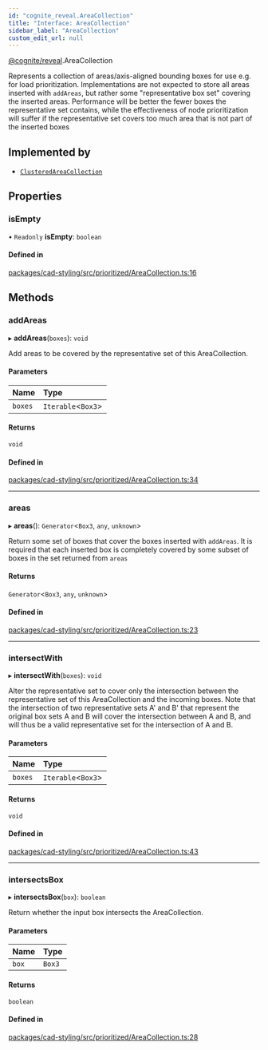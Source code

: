 ```yaml
---
id: "cognite_reveal.AreaCollection"
title: "Interface: AreaCollection"
sidebar_label: "AreaCollection"
custom_edit_url: null
---
```


[@cognite/reveal](../modules/cognite_reveal.md).AreaCollection

Represents a collection of areas/axis-aligned
bounding boxes for use e.g. for load prioritization. Implementations
are not expected to store all areas inserted with `addAreas`,
but rather some "representative box set" covering the inserted areas.
Performance will be better the fewer boxes the representative set contains,
while the effectiveness of node prioritization will suffer if the
representative set covers too much area that is not part
of the inserted boxes

## Implemented by

- [`ClusteredAreaCollection`](../classes/cognite_reveal.ClusteredAreaCollection.md)

## Properties

### isEmpty

• `Readonly` **isEmpty**: `boolean`

#### Defined in

[packages/cad-styling/src/prioritized/AreaCollection.ts:16](https://github.com/cognitedata/reveal/blob/e9e26d38/viewer/packages/cad-styling/src/prioritized/AreaCollection.ts#L16)

## Methods

### addAreas

▸ **addAreas**(`boxes`): `void`

Add areas to be covered by the representative set of this
AreaCollection.

#### Parameters

| Name | Type |
| :------ | :------ |
| `boxes` | `Iterable`<`Box3`\> |

#### Returns

`void`

#### Defined in

[packages/cad-styling/src/prioritized/AreaCollection.ts:34](https://github.com/cognitedata/reveal/blob/e9e26d38/viewer/packages/cad-styling/src/prioritized/AreaCollection.ts#L34)

___

### areas

▸ **areas**(): `Generator`<`Box3`, `any`, `unknown`\>

Return some set of boxes that cover the boxes inserted with `addAreas`.
It is required that each inserted box is completely covered by some
subset of boxes in the set returned from `areas`

#### Returns

`Generator`<`Box3`, `any`, `unknown`\>

#### Defined in

[packages/cad-styling/src/prioritized/AreaCollection.ts:23](https://github.com/cognitedata/reveal/blob/e9e26d38/viewer/packages/cad-styling/src/prioritized/AreaCollection.ts#L23)

___

### intersectWith

▸ **intersectWith**(`boxes`): `void`

Alter the representative set to cover only the intersection between the
representative set of this AreaCollection and the incoming boxes.
Note that the intersection of two representative sets A' and B' that
represent the original box sets A and B will cover the intersection between
A and B, and will thus be a valid representative set for the intersection of A and B.

#### Parameters

| Name | Type |
| :------ | :------ |
| `boxes` | `Iterable`<`Box3`\> |

#### Returns

`void`

#### Defined in

[packages/cad-styling/src/prioritized/AreaCollection.ts:43](https://github.com/cognitedata/reveal/blob/e9e26d38/viewer/packages/cad-styling/src/prioritized/AreaCollection.ts#L43)

___

### intersectsBox

▸ **intersectsBox**(`box`): `boolean`

Return whether the input box intersects the AreaCollection.

#### Parameters

| Name | Type |
| :------ | :------ |
| `box` | `Box3` |

#### Returns

`boolean`

#### Defined in

[packages/cad-styling/src/prioritized/AreaCollection.ts:28](https://github.com/cognitedata/reveal/blob/e9e26d38/viewer/packages/cad-styling/src/prioritized/AreaCollection.ts#L28)
